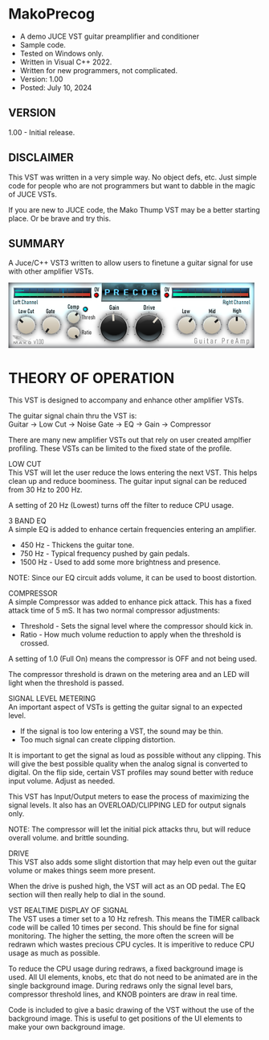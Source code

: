 # MakoPrecog
* A demo JUCE VST guitar preamplifier and conditioner
* Sample code.
* Tested on Windows only.
* Written in Visual C++ 2022.
* Written for new programmers, not complicated.
* Version: 1.00
* Posted: July 10, 2024

VERSION
------------------------------------------------------------------
1.00 - Initial release.  

DISCLAIMER
------------------------------------------------------------------  
This VST was written in a very simple way. No object defs, etc. 
Just simple code for people who are not programmers but want to 
dabble in the magic of JUCE VSTs.

If you are new to JUCE code, the Mako Thump VST may be a better
starting place. Or be brave and try this.
       
SUMMARY
------------------------------------------------------------------
A Juce/C++ VST3 written to allow users to finetune a guitar signal
for use with other amplifier VSTs.

![Demo Image](docs/assets/precogdemo.png)

# THEORY OF OPERATION<br />
This VST is designed to accompany and enhance other amplifier VSTs.

The guitar signal chain thru the VST is:  
Guitar -> Low Cut -> Noise Gate -> EQ -> Gain -> Compressor

There are many new amplifier VSTs out that rely on user created amplfier profiling. These VSTs can be limited to the fixed state of the profile.


LOW CUT  
This VST will let the user reduce the lows entering the next VST. This helps clean up and reduce boominess.
The guitar input signal can be reduced from 30 Hz to 200 Hz.

A setting of 20 Hz (Lowest) turns off the filter to reduce CPU usage.


3 BAND EQ  
A simple EQ is added to enhance certain frequencies entering an amplifier.
* 450 Hz - Thickens the guitar tone.
* 750 Hz - Typical frequency pushed by gain pedals.
* 1500 Hz - Used to add some more brightness and presence.

NOTE: Since our EQ circuit adds volume, it can be used to boost distortion.


COMPRESSOR  
A simple Compressor was added to enhance pick attack. This has a fixed attack time of 5 mS. It has two normal compressor adjustments:
* Threshold - Sets the signal level where the compressor should kick in.
* Ratio - How much volume reduction to apply when the threshold is crossed.

A setting of 1.0 (Full On) means the compressor is OFF and not being used.  

The compressor threshold is drawn on the metering area and an LED will light when the threshold is passed.


SIGNAL LEVEL METERING  
An important aspect of VSTs is getting the guitar signal to an expected level. 
* If the signal is too low entering a VST, the sound may be thin.
* Too much signal can create clipping distortion.

It is important to get the signal as loud as possible without any clipping. This will give the best possible quality when the analog signal is converted to digital.
On the flip side, certain VST profiles may sound better with reduce input volume. Adjust as needed.

This VST has Input/Output meters to ease the process of maximizing the signal levels. It also has an OVERLOAD/CLIPPING LED for output signals only.

NOTE: The compressor will let the initial pick attacks thru, but will reduce overall volume. 
and brittle sounding. 


DRIVE  
This VST also adds some slight distortion that may help even out the guitar volume or makes things seem more present. 

When the drive is pushed high, the VST will act as an OD pedal. The EQ section will then really help to dial in the sound. 


VST REALTIME DISPLAY OF SIGNAL  
The VST uses a timer set to a 10 Hz refresh. This means the TIMER callback code will be called 10 times per second. This should be fine for signal monitoring.
The higher the setting, the more often the screen will be redrawn which wastes precious CPU cycles. It is imperitive to reduce CPU usage as much as possible.

To reduce the CPU usage during redraws, a fixed background image is used. All UI elements, knobs, etc that do not need to be animated are in the single background image.
During redraws only the signal level bars, compressor threshold lines, and KNOB pointers are draw in real time.

Code is included to give a basic drawing of the VST without the use of the background image. This is useful to get positions of the UI elements to make your own background image.


